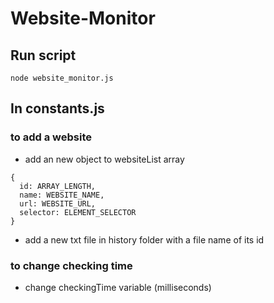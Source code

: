 # Website-Monitor

## Run script
```
node website_monitor.js 
```


## In constants.js
### to add a website
- add an new object to websiteList array
```
{
  id: ARRAY_LENGTH,
  name: WEBSITE_NAME,
  url: WEBSITE_URL,
  selector: ELEMENT_SELECTOR
}
```
- add a new txt file in history folder with a file name of its id

### to change checking time
- change checkingTime variable (milliseconds) 
